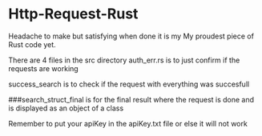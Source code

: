 # Http-Request-Rust
Headache to make but satisfying when done
it is my My proudest piece of Rust code yet.

There are 4 files in the src directory
auth_err.rs is to just confirm if the requests are working


success_search is to check if the request with everything was succesfull

###search_struct_final
is for the final result where the request is done and is displayed as an object of a class 


Remember to put your apiKey in the apiKey.txt file or else it will not work


